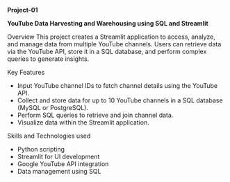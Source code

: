 **Project-01**

 **YouTube Data Harvesting and Warehousing using SQL and Streamlit**

 Overview
This project creates a Streamlit application to access, analyze, and manage data from multiple YouTube channels. Users can retrieve data via the YouTube API, store it in a SQL database, and perform complex queries to generate insights.

 Key Features
- Input YouTube channel IDs to fetch channel details using the YouTube API.
- Collect and store data for up to 10 YouTube channels in a SQL database (MySQL or PostgreSQL).
- Perform SQL queries to retrieve and join channel data.
- Visualize data within the Streamlit application.

 Skills and Technologies used
- Python scripting
- Streamlit for UI development
- Google YouTube API integration
- Data management using SQL



